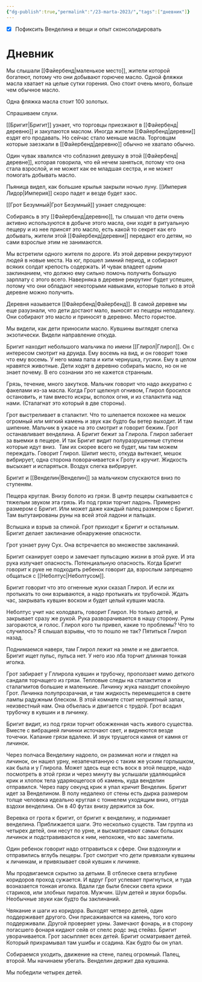 ```yaml
---
{"dg-publish":true,"permalink":"/23-marta-2023/","tags":["дневник"]}
---
```



- [x] Пофиксить Венделина и вещи и опыт сконсолидировать

# Дневник

Мы слышали [[Файербенд\|маленькое место]], жители которой богатеют, потому что они добывают горючее масло. Одной фляжки масла хватает на целые сутки горения. Оно стоит очень много, больше чем обычное масло.

Одна фляжка масла стоит 100 золотых.

Спрашиваем слухи.

[[Бригит\|Бригит]] узнает, что торговцы приезжают в [[Файербенд\|деревню]] и закупаются маслом. Иногда жители [[Файербенд\|деревни]] ездят его продавать. Но сейчас стало меньше масла. Торговцам которые заезжали в [[Файербенд\|деревню]] обычно не хватало обычно.

Один чувак хвалился что соблазнил девушку в этой [[Файербенд\|деревне]], которая говорила, что ей нечем заняться, потому что она стала взрослой, и не может как ее младшая сестра, и не может помогать добывать масло.

Пьяница видел, как большие крылья закрыли ночью луну. [[Империя Лидор\|Империя]] скоро падет и везде будет хаос.

[[Грот Безумный\|Грот Безумный]] узнает следующее:

Собираясь в эту [[Файербенд\|деревню]], ты слышал что дети очень активно используются в добыче этого масла, они ходят в ритуальную пещеру и из нее принсят это масло, есть какой то секрет как его добывать, жители этой [[Файербенд\|деревни]] передают его детям, но сами взрослые этим не занимаются.

Мы встретили одного жителя по дороге. Из этой деревни рекрутируют людей в новые места. На юг, прошел зимний период, и собирают всяких солдат крепость содержать. И чувак владеет одним заклинанием, что должно ему сильно помочь получить большую зарплату с этого всего. Наверняка в деревне рекрутинг будет успешен, потому что они обладают некоторыми навыками, которые только в этой деревне можно получить.

Деревня называется [[Файербенд\|Файербенд]]. В самой деревне мы еще разузнали, что дети достают мало, выносят из пещеры неподалеку. Они собирают это масло и приносят в деревню. Место гористое.

Мы видели, как дети приносили масло. Кувшины выглядят слегка экзотически. Видели направление откуда.

Бригит находит небольшого мальчика по имени [[Глирол\|Глирол]]. Он с интересом смотрит на друида. Ему восемь на вид, и он говорит тоже что ему восемь. У него мама папа и кити чернушка, гусики. Ему в целом нравятся животные. Дети ходят в деревню собирать масло, но он не знает почему. В его сознании это не кажется странным.

Грязь, течение, много закутков. Мальчик говорит что надо аккуратно с факелами из-за масла. Когда Грот щелкнул огнивом, Глирол бросился остановить, и там вместо искры, всполох огня, и из сталактита над нами. (Сталагнат это который в две стороны).

Грот выстреливает в сталактит. Что то шлепается похожее на мешок огромный или мягкий камень и звук как будто бы ветер выходит. И там шипение. Мальчик в ужасе на это смотрит и говорит бежим. Грот останавливает венделина. А Бригит бежит за Глирола. Глирол забегает за выемки в пещере. И так Бригит видит полуразрушенные ступени которые идут вниз.  Там их скорее всего не будет, мы там можем переждать. Говорит Глирол. Шипит место, откуда вытекает, мешок вибрирует, одна сторона поворачивается к Гроту и кручит. Жидкость высыхает и испаряться. Воздух слегка вибрирует.

Бригит и [[Венделин\|Венделин]] за мальчиком спускаются вниз по ступеням.

Пещера круглая. Внизу болото из грязи. В центр пещеры скатывается с тяжелым звуком эта грязь. Из под грязи торчит ладонь. Примерно размером с Бригит. Или может даже каждый палец размером с Бригит. Там вытутаированы руны на всей этой ладони и пальцах.

Вспышка и взрыв за спиной. Грот приходит к Бригит и остальным. Бригит делает заклинание обнаружение опасности.

Грот узнает руну Сух. Она встречается во множестве заклинаний.

Бригит сканирует озеро и замечает пульсацию жизни в этой руке. И эта рука излучает опасность. Потенциальную опасность. Когда Бригит говорит к руке не подходить ребенок говорит да, взрослым запрещено общаться с [[Неболтус\|Неболтусом]].

Бригит говорит что это огненные жуки сказал Глирол. И если их протыкать то они взрываются, а надо протыкать их трубочкой. Ждать час, закрывать кувшин воском и будет целый кувшин масла.

Неболтус учит нас колодвать, говорит Глирол. Но только детей, и закрывает сразу же рукой. Рука разворачивается в нашу сторону. Руны загораются, и голос. Глирол кого ты привел, какие то проблемы? Что то случилось? Я слышал взрывы, что то пошло не так? Пятиться Глирол назад.

Поднимаемся наверх, там Глирол лежит на земле и не двигается. Бригит ищет пульс, пульса нет. У него изо лба торчит длинная тонкая иголка.

Грот забирает у Гллирола кувшин и трубочку, проползает мимо деткого сандаля торчащего из грязи. Тепловые следы на сталактитов и сталагмитов большие и маленькие. Личинку жука находит спокойную Грот. Личинка полупрозрачная, и там жидкость перемещается в свете лампы радужным блеском. В этой комнате стоит неприятный запах, неизвестный нам. Она объелась и двигается с трудой. Грот всадил трубочку в кувшин и в личинку.

Бригит видит, из под грязи торчит обожженная часть живого существа.  Вместе с вибрацией личинки источают свет, и виднеются везде точечки. Капание грязи вдалеке. И звук трущегося камня от камня от личинок.

Через полчаса Венделину надоело, он разминал ноги и глядел на личинок, он нашел урну, незапечатанную с таким же уским горлышком, как была и у Глирола. Может здесь еще есть воск в этой пещере, надо посмотреть в этой грязи и через минуту вы услышали удаляющийся крик и хлопок тела ударяющегося об камень, куда венделин отправился. Через пару секунд крик я упал кричит Венделин. Бригит идет за Венделином. В полу недалеко от стены есть дырка размером толще человека идеально круглая с тоннелем уходящим вниз, оттуда вздохи венделина. Он в 40 футах внизу держится за бок.

Веревка от грота к бригит, от бригит к венделину, и подинмает венделина. Приближается шаги. Это несколько существ. Там группа из четырех детей, они несут по урне, и высматривают самых больших личинок и подстравиваются к ним, непохоже, что вас заметили.

Один ребенок говорит надо отправиться к сфере. Они вздохнули и отправились вглубь пещеры. Грот смотрит что дети привязали кувшины к личинкам, и привязывает свой кувшин к личинке.

Мы продвигаемся скрытно за детьми. В отблеске света вглубине коридоров проход сужается. И вдруг Грот успевает пригнуться, и туда возназается тонкая иголка. Вдали где были блески света крики стариков, или злобных пиратов. Мужчин. Шум детей и звуки борьбы. Необычные звуки как будто бы заклинаний.

Чвякание и шаги из коридора. Выходят четверо детей, один поддерживает другого. Они присаживаются на камень, того кого поддерживали. Другой проверяет урны. Замечают фонарь, и в сторону погасшего фонаря кидают сейв от спелс родс энд стейвз. Бригит уворачивается. Грот засыпляет всех детей. Бригит осматривает детей. Который прихрамывал там ушибы и ссадина. Как будто бы он упал.

Собираемся уходить, движение на стене, палец огромный. Палец, второй. Мы начинаем убегать. Венделин держит два кувшина.

Мы победили четырех детей.